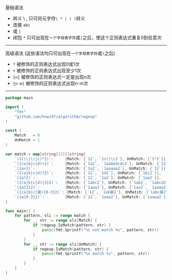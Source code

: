 基础语法
* 转义 \ , 只可将元字符`\ * | ( )`转义
* 连接 `abc`
* 或 `|`
* 闭包 `*` 只可出现在`一个字母表字符`或`)`之后，使这个正则表达式重复0到任意次

---
高级语法 
(这些语法均只可出现在`一个字母表字符`或`)`之后)
* `?` 被修饰的正则表达式出现0或1次
* `+` 被修饰的正则表达式出现至少1次
* `{n}` 被修饰的正则表达式一定是出现n次
* `{n-m}` 被修饰的正则表达式出现n-m次

---
```go
package main

import (
	"fmt"
	"github.com/howz97/algorithm/regexp"
)

const (
	Match   = 0
	UnMatch = 1
)

var match = map[string][2][]string{
	`(1(\\|\(|c)*2)`:     {Match: {`12`, `1c((\\2`}, UnMatch: {`1*2`}}, // \
	`(1(a|b|c|d)+2)`:     {Match: {`1a2`, `1aabbdcdc2`}, UnMatch: {`12`}},
	`(1a+2)`:             {Match: {`1a2`, `1aaaaa2`}, UnMatch: {`12`}}, // +
	`(1(a|b|c|d)?2)`:     {Match: {`12`, `1d2`}, UnMatch: {`1bc2`}},    // |
	`(1a?2)`:             {Match: {`12`, `1a2`}, UnMatch: {`1aa2`}},
	`(1(a|b|c|d){3}2)`:   {Match: {`1abc2`}, UnMatch: {`1ab2`, `1abcd2`}}, // {n}
	`(1a{3}2)`:           {Match: {`1aaa2`}, UnMatch: {`1aa2`, `1aaaa2`}},
	`(1(a|b|c|豪){0-3}2)`: {Match: {`12`, `1ab豪2`}, UnMatch: {`1abc豪2`}}, // // {n-m}
	`(1a{0-3}2)`:         {Match: {`12`, `1aaa2`}, UnMatch: {`1aaaa2`}},
}

func main() {
	for pattern, sli := range match {
		for _, str := range sli[Match] {
			if !regexp.IsMatch(pattern, str) {
				panic(fmt.Sprintf("%s not match %s", pattern, str))
			}
		}
		for _, str := range sli[UnMatch] {
			if regexp.IsMatch(pattern, str) {
				panic(fmt.Sprintf("%s match %s", pattern, str))
			}
		}
	}
}
```

